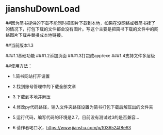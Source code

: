 # jianshuDownLoad

##因为简书提供的下载不能同时把图片下载到本地，如果在没网络或者简书挂了的情况下，打包下载的文件都会没有图片。写这个主要是把简书下载的文件中的网络图片下载并替换成本地链接。

##当前版本1.3 

###1.1基础功能
###1.2添加页面
###1.3打包成app/exe
###1.4支持文件多层级

##使用方法：

* 1.简书网站打开设置

* 2.找到账号管理中的下载全部文章

* 3.下载到本地并解压

* 4.修改py代码路径，输入文件夹路径设置为简书打包下载后解压出的文件夹

* 5.运行代码，编写代码的环境是2.7，目前没有测试过3的是否兼容...

* 6.请作者喝口水，https://www.jianshu.com/p/f036524f8e93



